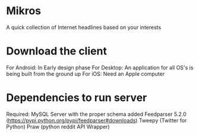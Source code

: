 # Mikros
A quick collection of Internet headlines based on your interests

# Download the client

For Android: In Early design phase
For Desktop: An application for all OS's is being built from the ground up
For iOS: Need an Apple computer

# Dependencies to run server
Required: MySQL Server with the proper schema added
Feedparser 5.2.0 (https://pypi.python.org/pypi/feedparser#downloads)
Tweepy (Twitter for Python)
Praw (python reddit API Wrapper)

